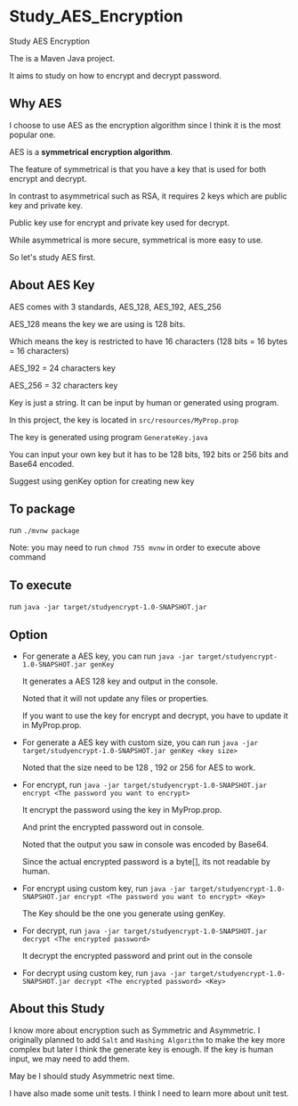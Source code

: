 # Study_AES_Encryption
Study AES Encryption

The is a Maven Java project.

It aims to study on how to encrypt and decrypt password.

## Why AES

I choose to use AES as the encryption algorithm since I think it is the most popular one.

AES is a __symmetrical encryption algorithm__. 

The feature of symmetrical is that you have a key that is used for both encrypt and decrypt.

In contrast to asymmetrical such as RSA, it requires 2 keys which are public key and private key. 

Public key use for encrypt and private key used for decrypt.

While asymmetrical is more secure, symmetrical is more easy to use.

So let's study AES first.

## About AES Key

AES comes with 3 standards, AES_128, AES_192, AES_256

AES_128 means the key we are using is 128 bits. 

Which means the key is restricted to have 16 characters (128 bits = 16 bytes = 16 characters)

AES_192 = 24 characters key

AES_256 = 32 characters key


Key is just a string. It can be input by human or generated using program.

In this project, the key is located in `src/resources/MyProp.prop`

The key is generated using program `GenerateKey.java`

You can input your own key but it has to be 128 bits, 192 bits or 256 bits and Base64 encoded.

Suggest using genKey option for creating new key


## To package
  run `./mvnw package`

  Note: you may need to run `chmod 755 mvnw` in order to execute above command

## To execute
  run `java -jar target/studyencrypt-1.0-SNAPSHOT.jar`

## Option
  - For generate a AES key, you can run `java -jar target/studyencrypt-1.0-SNAPSHOT.jar genKey`
    
    It generates a AES 128 key and output in the console.
    
    Noted that it will not update any files or properties.
    
    If you want to use the key for encrypt and decrypt, you have to update it in MyProp.prop.

  - For generate a AES key with custom size, you can run `java -jar target/studyencrypt-1.0-SNAPSHOT.jar genKey <key size>`

    Noted that the size need to be 128 , 192 or 256 for AES to work.
  
  - For encrypt, run `java -jar target/studyencrypt-1.0-SNAPSHOT.jar encrypt <The password you want to encrypt>`

    It encrypt the password using the key in MyProp.prop.

    And print the encrypted password out in console.

    Noted that the output you saw in console was encoded by Base64.

    Since the actual encrypted password is a byte[], its not readable by human.

  - For encrypt using custom key, run `java -jar target/studyencrypt-1.0-SNAPSHOT.jar encrypt <The password you want to encrypt> <Key>`

    The Key should be the one you generate using genKey.
  
  - For decrypt, run `java -jar target/studyencrypt-1.0-SNAPSHOT.jar decrypt <The encrypted password>`

    It decrypt the encrypted password and print out in the console

  - For decrypt using custom key, run `java -jar target/studyencrypt-1.0-SNAPSHOT.jar decrypt <The encrypted password> <Key>`

## About this Study
  I know more about encryption such as Symmetric and Asymmetric.
  I originally planned to add `Salt` and `Hashing Algorithm` to make the key more complex but later I think the generate key is enough.
  If the key is human input, we may need to add them.

  May be I should study Asymmetric next time.

  I have also made some unit tests. I think I need to learn more about unit test.
